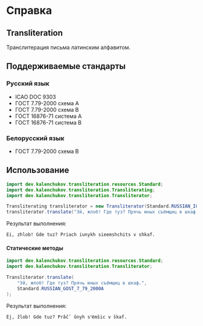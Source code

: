 # Справка
## Transliteration
Транслитерация письма латинским алфавитом.

## Поддерживаемые стандарты
### Русский язык
* ICAO DOC 9303
* ГОСТ 7.79-2000 схема A
* ГОСТ 7.79-2000 схема B
* ГОСТ 16876-71 система А
* ГОСТ 16876-71 система B

### Белорусский язык
* ГОСТ 7.79-2000 схема B

## Использование
```java
import dev.kalenchukov.transliteration.resources.Standard;
import dev.kalenchukov.transliteration.Transliterating;
import dev.kalenchukov.transliteration.Transliterator;

Transliterating transliterator = new Transliterator(Standard.RUSSIAN_ICAO_DOC_9303);
transliterator.translate("Эй, жлоб! Где туз? Прячь юных съёмщиц в шкаф.");
```

Результат выполнения:
```
Ei, zhlob! Gde tuz? Priach iunykh sieemshchits v shkaf.
```

#### Статические методы
```java
import dev.kalenchukov.transliteration.resources.Standard;
import dev.kalenchukov.transliteration.Transliterator;

Transliterator.translate(
    "Эй, жлоб! Где туз? Прячь юных съёмщиц в шкаф.",
    Standard.RUSSIAN_GOST_7_79_2000A
);
```

Результат выполнения:
```
Èj, žlob! Gde tuz? Prâčʹ ûnyh sʺёmŝic v škaf.
```
